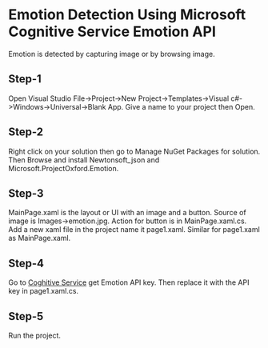 # Emotion Detection Using Microsoft Cognitive Service Emotion API
Emotion is detected by capturing image or by browsing image.

## Step-1
Open Visual Studio File->Project->New Project->Templates->Visual c#->Windows->Universal->Blank App. Give a name to your project then Open.

## Step-2
Right click on your solution then go to Manage NuGet Packages for solution. Then Browse and install Newtonsoft_json and Microsoft.ProjectOxford.Emotion.

## Step-3
MainPage.xaml is the layout or UI with an image and a button. Source of image is Images->emotion.jpg. Action for button is in MainPage.xaml.cs. Add a new xaml file in the project name it page1.xaml. Similar for page1.xaml as MainPage.xaml.

## Step-4
Go to [Coghitive Service](https://azure.microsoft.com/en-us/try/cognitive-services/) get Emotion API key. Then replace it with the API key in page1.xaml.cs.

## Step-5
Run the project.
